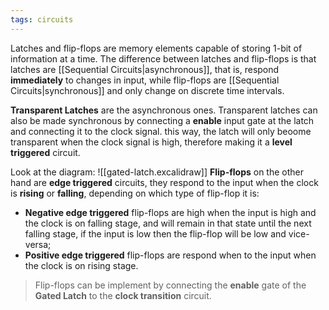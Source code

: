 ```yaml
---
tags: circuits
---
```

Latches and flip-flops are memory elements capable of storing 1-bit of information at a time. The difference between latches and flip-flops is that latches are [[Sequential Circuits|asynchronous]], that is, respond **immediately** to changes in input, while flip-flops are [[Sequential Circuits|synchronous]] and only change on discrete time intervals.

**Transparent Latches** are the asynchronous ones. Transparent latches can also be made synchronous by connecting a **enable** input gate at the latch and connecting it to the clock signal. this way, the latch will only beoome transparent when the clock signal is high, therefore making it a **level triggered** circuit.

Look at the diagram:
![[gated-latch.excalidraw]]
**Flip-flops** on the other hand are **edge triggered** circuits, they respond to the input when the clock is **rising** or **falling**, depending on which type of flip-flop it is:
- **Negative edge triggered** flip-flops are high when the input is high and the clock is on falling stage, and will remain in that state until the next falling stage, if the input is low then the flip-flop will be low and vice-versa;
- **Positive edge triggered** flip-flops are respond when to the input when the clock is on rising stage.

> Flip-flops can be implement by connecting the **enable** gate of the **Gated Latch** to the **clock transition** circuit.
